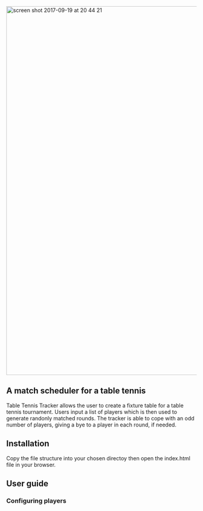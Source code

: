 
<img width="977" alt="screen shot 2017-09-19 at 20 44 21" src="https://user-images.githubusercontent.com/24626768/30612167-9e85b5c4-9d7b-11e7-9d6e-d36698c8380e.png">

## A match scheduler for a table tennis

Table Tennis Tracker allows the user to create a fixture table for a table tennis tournament.  Users input a list of players which is then used to generate randonly matched rounds.  The tracker is able to cope with an odd number of players, giving a bye to a player in each round, if needed.

## Installation

Copy the file structure into your chosen directoy then open the index.html file in your browser.

## User guide

### Configuring players
